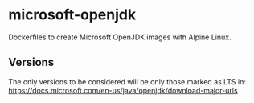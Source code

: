 # microsoft-openjdk
Dockerfiles to create Microsoft OpenJDK images with Alpine Linux.

## Versions
The only versions to be considered will be only those marked as LTS in: https://docs.microsoft.com/en-us/java/openjdk/download-major-urls

